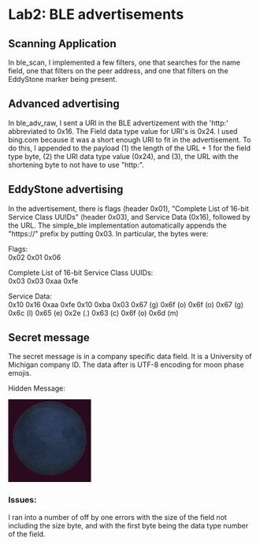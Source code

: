 # Lab2: BLE advertisements

## Scanning Application
In ble_scan, I implemented a few filters, one that searches for the name field, one that filters on the peer address, and one that filters on the EddyStone marker being present.

## Advanced advertising
In ble_adv_raw, I sent a URI in the BLE advertizement with the 'http:' abbreviated to 0x16. The Field data type value for URI's is 0x24. I used bing.com because it was a short enough URI to fit in the advertisement. To do this, I appended to the payload (1) the length of the URL + 1 for the field type byte, (2) the URI data type value (0x24), and (3), the URL with the shortening byte to not have to use "http:".

## EddyStone advertising
In the advertisement, there is flags (header 0x01), "Complete List of 16-bit Service Class UUIDs" (header 0x03), and Service Data (0x16), followed by the URL. The simple_ble implementation automatically appends the "https://" prefix by putting 0x03. In particular, the bytes were:

Flags:  
0x02 
0x01 
0x06 

Complete List of 16-bit Service Class UUIDs:  
0x03 
0x03 
0xaa 
0xfe 

Service Data:  
0x10 
0x16 
0xaa 
0xfe 
0x10 
0xba 
0x03 
0x67 (g)
0x6f (o)
0x6f (o)
0x67 (g)
0x6c (l)
0x65 (e)
0x2e (.)
0x63 (c)
0x6f (o)
0x6d (m)


## Secret message
The secret message is in a company specific data field. It is a University of Michigan company ID. The data after is UTF-8 encoding for moon phase emojis.

Hidden Message:

![secret message](secret_message.gif)

### Issues:
I ran into a number of off by one errors with the size of the field not including the size byte, and with the first byte being the data type number of the field.